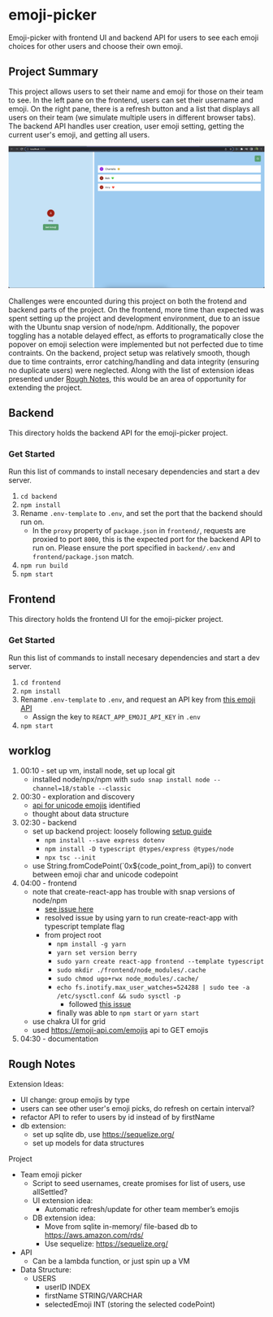 # emoji-picker
Emoji-picker with frontend UI and backend API for users to see each emoji choices for other users and choose their own emoji.  

## Project Summary
This project allows users to set their name and emoji for those on their team to see. In the left pane on the frontend, users can set their username and emoji. On the right pane, there is a refresh button and a list that displays all users on their team (we simulate multiple users in different browser tabs). The backend API handles user creation, user emoji setting, getting the current user's emoji, and getting all users.
  
![screenshot of frontend](https://github.com/chantellechan1/emoji-picker/blob/main/docs/frontend.png)
  
Challenges were encounted during this project on both the frotend and backend parts of the project. On the frontend, more time than expected was spent setting up the project and development environment, due to an issue with the Ubuntu snap version of node/npm. Additionally, the popover toggling has a notable delayed effect, as efforts to programatically close the popover on emoji selection were implemented but not perfected due to time contraints. On the backend, project setup was relatively smooth, though due to time contraints, error catching/handling and data integrity (ensuring no duplicate users) were neglected. Along with the list of extension ideas presented under [Rough Notes](#markdown-header-rough-notes), this would be an area of opportunity for extending the project. 

## Backend 
This directory holds the backend API for the emoji-picker project.  

### Get Started
Run this list of commands to install necesary dependencies and start a dev server.
1. `cd backend`
2. `npm install`
3. Rename `.env-template` to `.env`, and set the port that the backend should run on.
    - In the `proxy` property of `package.json` in `frontend/`, requests are proxied to port `8000`, this is the expected port for the backend API to run on. Please ensure the port specified in `backend/.env` and `frontend/package.json` match.
4. `npm run build`
5. `npm start`

## Frontend
This directory holds the frontend UI for the emoji-picker project.  

### Get Started
Run this list of commands to install necesary dependencies and start a dev server.
1. `cd frontend`
2. `npm install`
3. Rename `.env-template` to `.env`, and request an API key from [this emoji API](https://emoji-api.com/)
    - Assign the key to `REACT_APP_EMOJI_API_KEY` in `.env`
5. `npm start`

## worklog
1. 00:10 - set up vm, install node, set up local git
    - installed node/npx/npm with `sudo snap install node --channel=18/stable --classic`
2. 00:30 - exploration and discovery
    - [api for unicode emojis](https://emoji-api.com/emojis) identified
    - thought about data structure
3. 02:30 - backend
    - set up backend project: loosely following [setup guide](https://blog.logrocket.com/how-to-set-up-node-typescript-express/)
        - `npm install --save express dotenv`
        - `npm install -D typescript @types/express @types/node`
        - `npx tsc --init`
    - use String.fromCodePoint(`0x${code_point_from_api}) to convert between emoji char and unicode codepoint
4. 04:00 - frontend
    - note that create-react-app has trouble with snap versions of node/npm
        - [see issue here](https://github.com/facebook/create-react-app/issues/12253)
        - resolved issue by using yarn to run create-react-app with typescript template flag
        - from project root
            - `npm install -g yarn`
            -  `yarn set version berry`
            - `sudo yarn create react-app frontend --template typescript` 
            - `sudo mkdir ./frontend/node_modules/.cache`
            - `sudo chmod ugo+rwx node_modules/.cache/`
            - `echo fs.inotify.max_user_watches=524288 | sudo tee -a /etc/sysctl.conf && sudo sysctl -p`
                - followed [this issue](https://github.com/facebook/create-react-app/issues/7612)
            - finally was able to `npm start` or `yarn start`
    - use chakra UI for grid
    - used https://emoji-api.com/emojis api to GET emojis
5. 04:30 - documentation


## Rough Notes
Extension Ideas:
- UI change: group emojis by type
- users can see other user's emoji picks, do refresh on certain interval?
- refactor API to refer to users by id instead of by firstName
- db extension:
    - set up sqlite db, use https://sequelize.org/
    - set up models for data structures
  
Project
- Team emoji picker
    - Script to seed usernames, create promises for list of users, use allSettled?
    - UI extension idea:
        - Automatic refresh/update for other team member’s emojis
    - DB extension idea:
        - Move from sqlite in-memory/ file-based db to https://aws.amazon.com/rds/
        - Use sequelize: https://sequelize.org/  
- API
    - Can be a lambda function, or just spin up a VM
- Data Structure:
    - USERS
        - userID INDEX
        - firstName STRING/VARCHAR
        - selectedEmoji INT (storing the selected codePoint)
